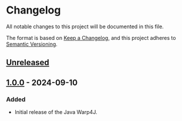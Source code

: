 # Changelog

All notable changes to this project will be documented in this file.

The format is based on [Keep a Changelog](https://keepachangelog.com/en/1.0.0/),
and this project adheres to [Semantic Versioning](https://semver.org/spec/v2.0.0.html).

## [Unreleased]

## [1.0.0] - 2024-09-10
### Added
- Initial release of the Java Warp4J.

[unreleased]: https://git.phoenix.ipv64.de/David/java-warp4j.git/compare/main...HEAD
[1.0.0]: https://git.phoenix.ipv64.de/David/java-warp4j.git/releases/tag/1.0.0
